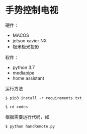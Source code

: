 # 手势控制电视



硬件：

* MACOS
* jetson xavier NX
* 极米极光投影

软件：

* python 3.7
* mediapipe
* home assistant

运行方法

`$ pip3 install -r requirements.txt`

`$ cd codes`

根据需要运行代码，如

`$ python handRemote.py`

